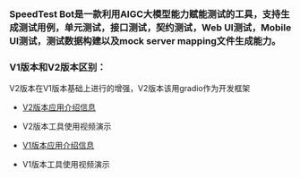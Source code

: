 ### SpeedTest Bot是一款利用AIGC大模型能力赋能测试的工具，支持生成测试用例，单元测试，接口测试，契约测试，Web UI测试，Mobile UI测试，测试数据构建以及mock server mapping文件生成能力。

### V1版本和V2版本区别：
V2版本在V1版本基础上进行的增强，V2版本该用gradio作为开发框架

* [V2版本应用介绍信息](https://github.com/tlqiao/AIGC_Test_Referral/blob/main/doc/speedtestV1/intro_v1.md)
* V2版本工具使用视频演示

* [V1版本应用介绍信息](https://github.com/tlqiao/AIGC_Test_Referral/blob/main/doc/speedtestV1/intro_v2.md)
* V1版本工具使用视频演示
